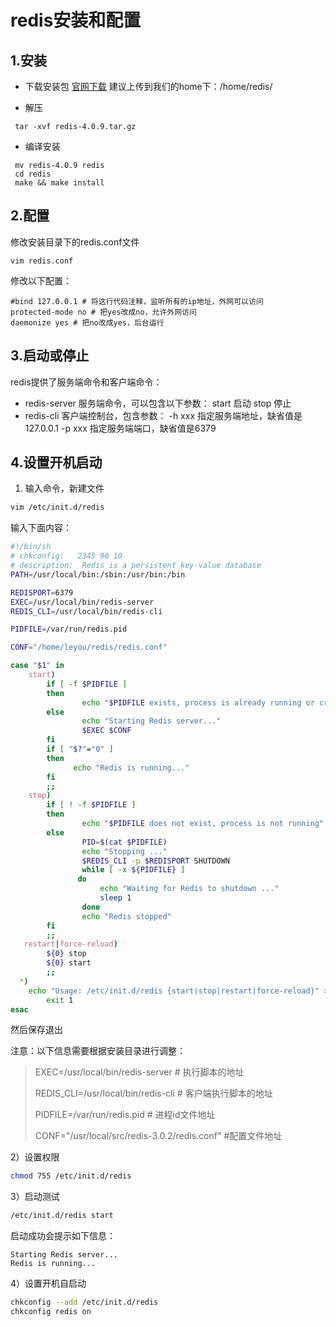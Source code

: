 # redis安装和配置

## 1.安装
- 下载安装包
[官网下载](https://redis.io/download)
建议上传到我们的home下：/home/redis/

- 解压
```shell
 tar -xvf redis-4.0.9.tar.gz
```

- 编译安装
```shell
 mv redis-4.0.9 redis
 cd redis
 make && make install
```

## 2.配置
修改安装目录下的redis.conf文件
```shell
vim redis.conf
```

修改以下配置：
```shell
#bind 127.0.0.1 # 将这行代码注释，监听所有的ip地址，外网可以访问
protected-mode no # 把yes改成no，允许外网访问
daemonize yes # 把no改成yes，后台运行
```

## 3.启动或停止
redis提供了服务端命令和客户端命令：
- redis-server 服务端命令，可以包含以下参数：
  start 启动
  stop 停止
- redis-cli 客户端控制台，包含参数：
  -h xxx 指定服务端地址，缺省值是127.0.0.1
  -p xxx 指定服务端端口，缺省值是6379

## 4.设置开机启动

1) 输入命令，新建文件

```sh
vim /etc/init.d/redis
```

输入下面内容：

```sh
#!/bin/sh
# chkconfig:   2345 90 10
# description:  Redis is a persistent key-value database
PATH=/usr/local/bin:/sbin:/usr/bin:/bin

REDISPORT=6379
EXEC=/usr/local/bin/redis-server
REDIS_CLI=/usr/local/bin/redis-cli

PIDFILE=/var/run/redis.pid

CONF="/home/leyou/redis/redis.conf"

case "$1" in  
    start)  
        if [ -f $PIDFILE ]  
        then  
                echo "$PIDFILE exists, process is already running or crashed"  
        else  
                echo "Starting Redis server..."  
                $EXEC $CONF  
        fi  
        if [ "$?"="0" ]   
        then  
              echo "Redis is running..."  
        fi  
        ;;  
    stop)  
        if [ ! -f $PIDFILE ]  
        then  
                echo "$PIDFILE does not exist, process is not running"  
        else  
                PID=$(cat $PIDFILE)  
                echo "Stopping ..."  
                $REDIS_CLI -p $REDISPORT SHUTDOWN  
                while [ -x ${PIDFILE} ]  
               do  
                    echo "Waiting for Redis to shutdown ..."  
                    sleep 1  
                done  
                echo "Redis stopped"  
        fi  
        ;;  
   restart|force-reload)  
        ${0} stop  
        ${0} start  
        ;;  
  *)  
    echo "Usage: /etc/init.d/redis {start|stop|restart|force-reload}" >&2  
        exit 1  
esac

```

然后保存退出

注意：以下信息需要根据安装目录进行调整：

> EXEC=/usr/local/bin/redis-server # 执行脚本的地址
>
> REDIS_CLI=/usr/local/bin/redis-cli # 客户端执行脚本的地址
>
> PIDFILE=/var/run/redis.pid # 进程id文件地址
>
> CONF="/usr/local/src/redis-3.0.2/redis.conf" #配置文件地址

2）设置权限

```sh
chmod 755 /etc/init.d/redis
```



3）启动测试

```sh
/etc/init.d/redis start
```

启动成功会提示如下信息：

```
Starting Redis server...
Redis is running...
```



4）设置开机自启动

```sh
chkconfig --add /etc/init.d/redis
chkconfig redis on
```

